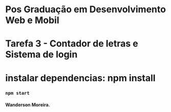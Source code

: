 # Pos Graduação em Desenvolvimento Web e Mobil
# Tarefa 3 - Contador de letras e Sistema de login

# instalar dependencias: npm install
### `npm start`


#### Wanderson Moreira. 